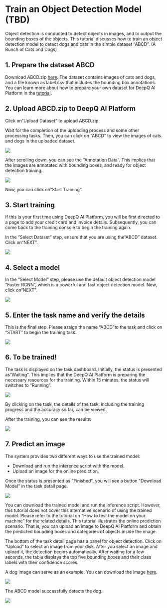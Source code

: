 # Train an Object Detection Model \(TBD\)

Object detection is conducted to detect objects in images, and to output the bounding boxes of the objects. This tutorial discusses how to train an object detection model to detect dogs and cats in the simple dataset “ABCD”. \(A Bunch of Cats and Dogs\)

## **1. Prepare the dataset ABCD**

Download ABCD.zip [here](https://storage.googleapis.com/aip-sample-dataset/ABCD.zip). The dataset contains images of cats and dogs, and a file known as label.csv that includes the bounding box annotations. You can learn more about how to prepare your own dataset for DeepQ AI Platform in the [tutorial](dataset/upload-dataset.md).

## 2. Upload ABCD.zip to DeepQ AI Platform

Click on“Upload Dataset” to upload ABCD.zip.

Wait for the completion of the uploading process and some other processing tasks. Then, you can click on “ABCD” to view the images of cats and dogs in the uploaded dataset.

![](.gitbook/assets/picture30.png)

After scrolling down, you can see the “Annotation Data”. This implies that the images are annotated with bounding boxes, and ready for object detection training.

![](.gitbook/assets/picture31.png)

Now, you can click on“Start Training”.

## 3. Start training

If this is your first time using DeepQ AI Platform, you will be first directed to a page to add your credit card and invoice details. Subsequently, you can come back to the training console to begin the training again.

In the ”Select Dataset” step, ensure that you are using the“ABCD” dataset. Click on“NEXT”.

![](.gitbook/assets/picture33.png)

## 4. Select a model

In the “Select Model” step, please use the default object detection model “Faster RCNN”, which is a powerful and fast object detection model. Now, click on“NEXT”.

![](.gitbook/assets/picture34.png)

## 5. Enter the task name and verify the details

This is the final step. Please assign the name “ABCD”to the task and click on “START” to begin the training task.

![](.gitbook/assets/picture35.png)

## 6. To be trained!

The task is displayed on the task dashboard. Initially, the status is presented as“Waiting”. This implies that the DeepQ AI Platform is preparing the necessary resources for the training. Within 15 minutes, the status will switches to “Running”.

![](.gitbook/assets/picture36.png)

By clicking on the task, the details of the task, including the training progress and the accuracy so far, can be viewed.

After the training, you can see the results:

![](.gitbook/assets/undefined.png)

## 7. Predict an image

The system provides two different ways to use the trained model:

* Download and run the inference script with the model.
* Upload an image for the online prediction.

Once the status is presented as "Finished", you will see a button "Download Model" in the task detail page.

![](.gitbook/assets/picture57.png)

You can download the trained model and run the inference script. However, this tutorial does not cover this alternative scenario of using the trained model. Please refer to the tutorial on "How to test the model on your machine" for the related details. This tutorial illustrates the online prediction scenario. That is, you can upload an image to DeepQ AI Platform and obtain the predicted bounding boxes and categories of objects inside the image.

The bottom of the task detail page has a panel for object detection. Click on “Upload” to select an image from your disk. After you select an image and upload it, the detection begins automatically. After waiting for a few seconds, the table displays the top five bounding boxes and their class labels with their confidence scores.

A dog image can serve as an example. You can download the image [here](https://storage.googleapis.com/aip-sample-dataset/dog_detection.jpg).

![](.gitbook/assets/picture39.png)

The ABCD model successfully detects the dog.

![](.gitbook/assets/picture40.png)

